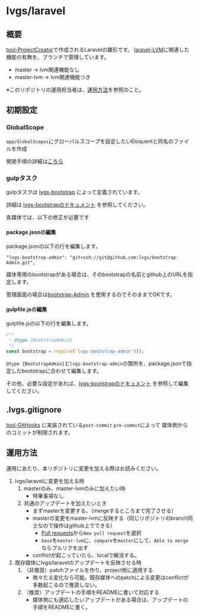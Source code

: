 # lvgs/laravel

## 概要

[tool-ProjectCreator](https://github.com/lvgs/tool-ProjectCreator)で作成されるLaravelの雛形です。
[laravel-LVM](https://github.com/lvgs/laravel-LVM)に関連した機能の有無を、ブランチで管理しています。
- master -> lvm関連機能なし
- master-lvm -> lvm関連機能つき

※このリポジトリの運用担当者は、[運用方法](##運用方法)を参照のこと。

## 初期設定

### GlobalScope

`app/GlobalScopes`にグローバルスコープを設定したいEloquentと同名のファイルを作成

開発手順の詳細は[こちら](https://github.com/lvgs/laravel-Lvm/blob/master/README.md#プロジェクト側からのglobalscopeの設定)

### gulpタスク

gulpタスクは [lvgs-bootstrap](https://github.com/lvgs/bootstrap) によって定義されています。

詳細は [lvgs-bootstrapのドキュメント](https://github.com/lvgs/bootstrap/README.md) を参照してください。

各媒体では、以下の修正が必要です

#### package.jsonの編集

package.jsonの以下の行を編集します。

```
"lvgs-bootstrap-admin": "git+ssh://git@github.com:lvgs/bootstrap-Admin.git",
```

媒体専用のbootstrapがある場合は、そのbootstrapの名前とgithub上のURLを指定します。

管理画面の場合は[bootstrap-Admin](https://github.com/lvgs/bootstrap-Admin) を使用するのでそのままでOKです。

#### gulpfile.jsの編集

gulpfile.jsの以下の行を編集します。

```javascript
/**
 * @type {BootstrapAdmin}
 */
const bootstrap = require('lvgs-bootstrap-admin')();
```

`@type {BootstrapAdmin}`と`lvgs-bootstrap-admin`の箇所を、package.jsonで指定したbootstrapに合わせて編集します。

その他、必要な設定があれば、[lvgs-bootstrapのドキュメント](https://github.com/lvgs/bootstrap/README.md) を参照して編集してください。

## .lvgs.gitignore

[tool-GitHooks](https://github.com/lvgs/tool-GitHooks) に実装されている`post-commit` `pre-commit`によって
媒体側からのコミットが制限されます。

## 運用方法

運用にあたり、本リポジトリに変更を加える際はお読みください。

1. lvgs/laravelに変更を加える時
    1. masterのみ、master-lvmのみに加えたい時
        - 特筆事項なし
    1. 共通のアップデートを加えたいとき
        - まずmasterを変更する。（mergeするところまで完了させる）
        - masterの変更をmaster-lvmに反映する（同じリポジトリのbranch同士なので操作はgithub上でできる）
            - [Pull requests](https://github.com/lvgs/laravel/pulls)から`New pull request`を選択
            - `base`を`master-lvm`に、`compare`を`master`にして、`Able to merge`ならプルリクを出す
        - conflictが起こっていたら、localで解消する。
1. 既存媒体にlvgs/laravelのアップデートを反映させる時
    1. （非推奨）patchファイルを作り、project側に適用する
        - 微々たる変化なら可能。既存媒体へのpatchによる変更はconflictが多数起こるので推奨しない。
    1. （推奨）アップデートの手順をREADMEに書いて対応する
        - 媒体側にも適応したいアップデートがある場合は、アップデートの手順をREADMEに書く。